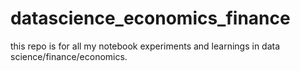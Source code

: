 # datascience_economics_finance
this repo is for all my notebook experiments and learnings in data science/finance/economics. 
